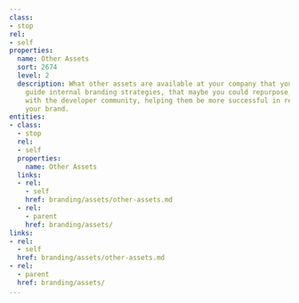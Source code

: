```yaml
---
class:
- stop
rel:
- self
properties:
  name: Other Assets
  sort: 2674
  level: 2
  description: What other assets are available at your company that you use to help
    guide internal branding strategies, that maybe you could repurpose, and share
    with the developer community, helping them be more successful in representing
    your brand.
entities:
- class:
  - stop
  rel:
  - self
  properties:
    name: Other Assets
  links:
  - rel:
    - self
    href: branding/assets/other-assets.md
  - rel:
    - parent
    href: branding/assets/
links:
- rel:
  - self
  href: branding/assets/other-assets.md
- rel:
  - parent
  href: branding/assets/
...
```

